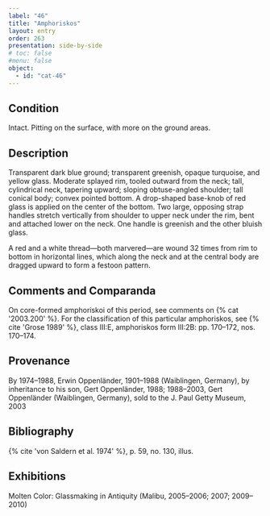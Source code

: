 ```yaml
---
label: "46"
title: "Amphoriskos"
layout: entry
order: 263
presentation: side-by-side
# toc: false
#menu: false 
object:
  - id: "cat-46"
---
```


## Condition

Intact. Pitting on the surface, with more on the ground areas.

## Description

Transparent dark blue ground; transparent greenish, opaque turquoise, and yellow glass. Moderate splayed rim, tooled outward from the neck; tall, cylindrical neck, tapering upward; sloping obtuse-angled shoulder; tall conical body; convex pointed bottom. A drop-shaped base-knob of red glass is applied on the center of the bottom. Two large, opposing strap handles stretch vertically from shoulder to upper neck under the rim, bent and attached lower on the neck. One handle is greenish and the other bluish glass.

A red and a white thread—both marvered—are wound 32 times from rim to bottom in horizontal lines, which along the neck and at the central body are dragged upward to form a festoon pattern.

## Comments and Comparanda

On core-formed amphoriskoi of this period, see comments on {% cat '2003.200' %}. For the classification of this particular amphoriskos, see {% cite 'Grose 1989' %}, class III:E, amphoriskos form III:2B: pp. 170–172, nos. 170–174.

## Provenance

By 1974–1988, Erwin Oppenländer, 1901–1988 (Waiblingen, Germany), by inheritance to his son, Gert Oppenländer, 1988; 1988–2003, Gert Oppenländer (Waiblingen, Germany), sold to the J. Paul Getty Museum, 2003

## Bibliography

{% cite 'von Saldern et al. 1974' %}, p. 59, no. 130, illus.

## Exhibitions

Molten Color: Glassmaking in Antiquity (Malibu, 2005–2006; 2007; 2009–2010)